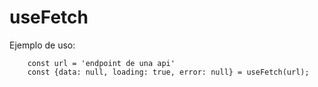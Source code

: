 # useFetch

Ejemplo de uso: 

``` 
    const url = 'endpoint de una api'
    const {data: null, loading: true, error: null} = useFetch(url);

```